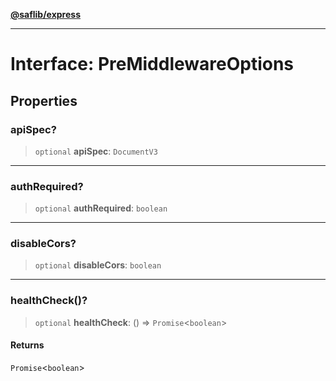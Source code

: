 [**@saflib/express**](../../index.md)

***

# Interface: PreMiddlewareOptions

## Properties

### apiSpec?

> `optional` **apiSpec**: `DocumentV3`

***

### authRequired?

> `optional` **authRequired**: `boolean`

***

### disableCors?

> `optional` **disableCors**: `boolean`

***

### healthCheck()?

> `optional` **healthCheck**: () => `Promise`\<`boolean`\>

#### Returns

`Promise`\<`boolean`\>

